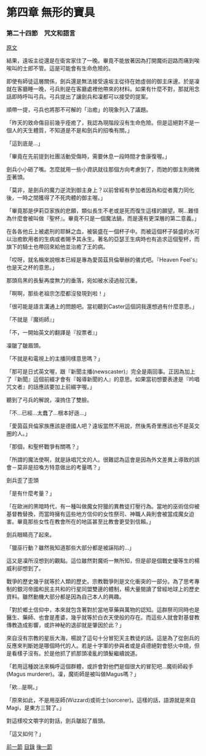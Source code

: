 第四章 無形的寶具　
====

### 第二十四節　咒文和語言

[原文](https://syosetu.org/novel/42788/29.html)

結果，遠坂主從還是在衛宮家住了一晚。畢竟不能放著因為打開魔術迴路而痛到唉唉叫的士郎不管。這是可能會有生命危險的。

即使有師徒這層關係，劍兵還是無法接受遠坂主從待在她虛弱的御主床邊。於是凜就在客廳睡一晚，弓兵則是在客廳處裡他帶來的材料。如果有什麼不對，那就用念話即時呼叫弓兵。弓兵提出了讓劍兵和凜都可以接受的提案。

順帶一提，弓兵也將那不可解的「治癒」的現象列入了議題。

「昨天的致命傷目前幾乎痊癒了，我認為現階段沒有生命危險。但是這絕對不是一個人的天生體質，不知道是不是和劍兵的招喚有關。」

「這到底是...」

「畢竟在先前提到社團活動受傷時，需要休息一段時間才會康復喔。」

劍兵小小砸了嘴。怎麼就用一些小資訊就往那個方向考慮到了，而她的御主則微微歪著頭。

「莫非，是劍兵的魔力逆流到御主身上？以前曾經有參加者因為和從者魔力同化後，一時之間獲得了不死肉體的御主喔。」

「畢竟那是伊莉亞家族的悲願，類似長生不老或是死而復生這樣的願望。啊...難怪為什麼會被叫做『聖杯』。畢竟不只是一個魔法鍋，而是還有更深層的第二意義。」

在各各他丘上被處刑的耶穌之血，被裝盛在一個杯子中。而被這個杯子裝盛的水可以治癒飲用者的生病或者賜予其永生。著名的亞瑟王生病時也有追求這個聖杯，而旗下的騎士也帶回來給他並治癒了王的病。

「哎呀，就名稱來說根本已經是專為愛茵茲貝倫舉辦的儀式吧。『Heaven Feel's』也是天之杯的意思。」

那頭烏黑的長髮再度無力的垂落，宛如被水浸過般沉重。

「啊啊，那些老祖宗怎麼都沒發現到啦！」

「很可能是語言溝通上的問題吧。當初聽到Caster這個詞我還想過有什麼意思。」

「不就是『魔術師』」

「不，一開始英文的翻譯是『投票者』」

凜皺了皺眉頭。

「不就是和電視上的主播同樣意思嗎？」

「那可是日式英文喔，跟『新聞主播(newscaster)』完全是兩回事。正因為加上了『新聞』這個前綴才會有『報導新聞的人』的意思。如果當初想要表達是『吟唱咒文者』的話應該要加上前綴字喔。」

聽到了弓兵的解說，凜摀住了雙臉。

「不...已經...太蠢了...根本好遜...」

「愛茵茲貝倫家族應該是德國人吧？遠坂當然不用說，然後馬奇里應該也不是英文圈的人。」

「那個，和聖杯戰爭有關嗎？」

「所謂的魔法使啊，就是詠唱咒文的人。很難認為這會是因為外文差異上導致的誤會－莫非是招喚方特意做出的考量嗎？」

劍兵歪了歪頭

「是有什麼考量？」

「在歐洲的黑暗時代，有一種叫做魔女狩獵的異教徒打壓行為。當地的巫術信仰被基督教替換，而當時擁有這些地方信仰的女性祭司、神職人員則會被當成魔女迫害。畢竟那些女性在教會所在的地區甚至比教會更受到信賴。」

劍兵眼睛亮了起來。

「獵巫行動？雖然我知道那些大部分都是被誣陷的...」

這又是凜所沒想到的觀點。這位雖然對魔術一無所知，但是卻是個戰史優等生的楊威利卻想到了。

戰爭的歷史幾乎就等於人類的歷史。宗教戰爭則是文化衝突的一部分。為了思考專制的銀河帝國和民主共和的行星同盟雙邊的體制，楊大量閱讀了曾經地球上的歷史資料。雖然動機大部分都是因為自己本人的興趣。

「對於鄉土信仰中，本來就包含著對於當地草藥與萬物的認知。這群祭司同時也是醫生、藥師、也會是產婆，幾乎就等於白衣天使般的存在。而這些人就會對基督教傳教造成影響，或許神秘的退卻就是肇因於此？」

來自沒有宗教的星辰大海，楊說了這句十分冒犯天主教徒的話。這是為了從劍兵的反應來判斷她是哪個時代的人。若是十字軍的參與者或是貞德絕對會怒火中燒，但是看樣子沒有。於是他抓了抓那頭凌亂的頭髮繼續說道。

「若用這種說法來稱呼這個群體，或許會對他們是個很大的冒犯吧...魔術師殺手(Magus murderer)。凜，魔術師是被叫做Magus嗎？」

「欸...是啊。」

「原來如此，不是用巫師(Wizzard)或術士(sorcerer)。這樣的話，語源就是來自Magi，是東方三賢了。」

對這樣咬文嚼字的對話，劍兵皺起了眉頭。

「這又如何？」














































































[前一節](./042301.md)
[目錄](../README.md)
[後一節](./0425.md)

